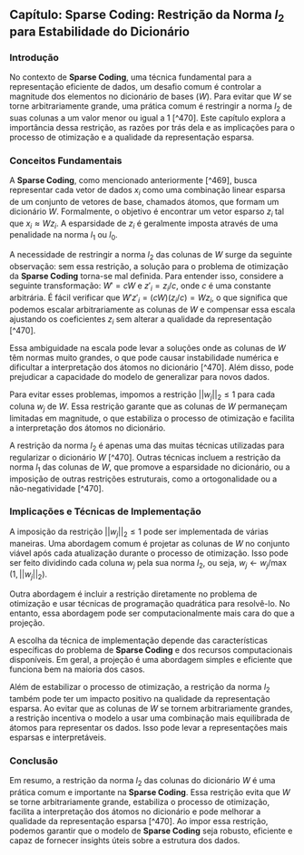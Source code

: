 ## Capítulo: Sparse Coding: Restrição da Norma $l_2$ para Estabilidade do Dicionário

### Introdução
No contexto de **Sparse Coding**, uma técnica fundamental para a representação eficiente de dados, um desafio comum é controlar a magnitude dos elementos no dicionário de bases ($W$). Para evitar que $W$ se torne arbitrariamente grande, uma prática comum é restringir a norma $l_2$ de suas colunas a um valor menor ou igual a 1 [^470]. Este capítulo explora a importância dessa restrição, as razões por trás dela e as implicações para o processo de otimização e a qualidade da representação esparsa.

### Conceitos Fundamentais

A **Sparse Coding**, como mencionado anteriormente [^469], busca representar cada vetor de dados $x_i$ como uma combinação linear esparsa de um conjunto de vetores de base, chamados átomos, que formam um dicionário $W$. Formalmente, o objetivo é encontrar um vetor esparso $z_i$ tal que $x_i \approx Wz_i$. A esparsidade de $z_i$ é geralmente imposta através de uma penalidade na norma $l_1$ ou $l_0$.

A necessidade de restringir a norma $l_2$ das colunas de $W$ surge da seguinte observação: sem essa restrição, a solução para o problema de otimização da **Sparse Coding** torna-se mal definida. Para entender isso, considere a seguinte transformação: $W' = cW$ e $z'_i = z_i/c$, onde $c$ é uma constante arbitrária. É fácil verificar que $W'z'_i = (cW)(z_i/c) = Wz_i$, o que significa que podemos escalar arbitrariamente as colunas de $W$ e compensar essa escala ajustando os coeficientes $z_i$ sem alterar a qualidade da representação [^470].

Essa ambiguidade na escala pode levar a soluções onde as colunas de $W$ têm normas muito grandes, o que pode causar instabilidade numérica e dificultar a interpretação dos átomos no dicionário [^470]. Além disso, pode prejudicar a capacidade do modelo de generalizar para novos dados.

Para evitar esses problemas, impomos a restrição $||w_j||_2 \leq 1$ para cada coluna $w_j$ de $W$. Essa restrição garante que as colunas de $W$ permaneçam limitadas em magnitude, o que estabiliza o processo de otimização e facilita a interpretação dos átomos no dicionário.

A restrição da norma $l_2$ é apenas uma das muitas técnicas utilizadas para regularizar o dicionário $W$ [^470]. Outras técnicas incluem a restrição da norma $l_1$ das colunas de $W$, que promove a esparsidade no dicionário, ou a imposição de outras restrições estruturais, como a ortogonalidade ou a não-negatividade [^470].

### Implicações e Técnicas de Implementação

A imposição da restrição $||w_j||_2 \leq 1$ pode ser implementada de várias maneiras. Uma abordagem comum é projetar as colunas de $W$ no conjunto viável após cada atualização durante o processo de otimização. Isso pode ser feito dividindo cada coluna $w_j$ pela sua norma $l_2$, ou seja, $w_j \leftarrow w_j / \max(1, ||w_j||_2)$.

Outra abordagem é incluir a restrição diretamente no problema de otimização e usar técnicas de programação quadrática para resolvê-lo. No entanto, essa abordagem pode ser computacionalmente mais cara do que a projeção.

A escolha da técnica de implementação depende das características específicas do problema de **Sparse Coding** e dos recursos computacionais disponíveis. Em geral, a projeção é uma abordagem simples e eficiente que funciona bem na maioria dos casos.

Além de estabilizar o processo de otimização, a restrição da norma $l_2$ também pode ter um impacto positivo na qualidade da representação esparsa. Ao evitar que as colunas de $W$ se tornem arbitrariamente grandes, a restrição incentiva o modelo a usar uma combinação mais equilibrada de átomos para representar os dados. Isso pode levar a representações mais esparsas e interpretáveis.

### Conclusão

Em resumo, a restrição da norma $l_2$ das colunas do dicionário $W$ é uma prática comum e importante na **Sparse Coding**. Essa restrição evita que $W$ se torne arbitrariamente grande, estabiliza o processo de otimização, facilita a interpretação dos átomos no dicionário e pode melhorar a qualidade da representação esparsa [^470]. Ao impor essa restrição, podemos garantir que o modelo de **Sparse Coding** seja robusto, eficiente e capaz de fornecer insights úteis sobre a estrutura dos dados.
<!-- END -->